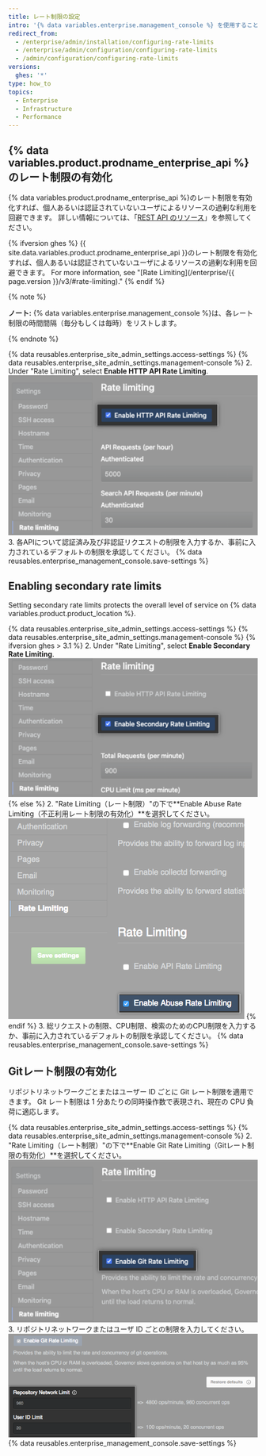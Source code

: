 ```yaml
---
title: レート制限の設定
intro: '{% data variables.enterprise.management_console %} を使用することで、{% data variables.product.prodname_ghe_server %} のレート制限を設定できます。'
redirect_from:
  - /enterprise/admin/installation/configuring-rate-limits
  - /enterprise/admin/configuration/configuring-rate-limits
  - /admin/configuration/configuring-rate-limits
versions:
  ghes: '*'
type: how_to
topics:
  - Enterprise
  - Infrastructure
  - Performance
---
```


## {% data variables.product.prodname_enterprise_api %}のレート制限の有効化

{% data variables.product.prodname_enterprise_api %}のレート制限を有効化すれば、個人あるいは認証されていないユーザによるリソースの過剰な利用を回避できます。 詳しい情報については、「[REST API のリソース](/rest/overview/resources-in-the-rest-api#rate-limiting)」を参照してください。

{% ifversion ghes %}
{{ site.data.variables.product.prodname_enterprise_api }}のレート制限を有効化すれば、個人あるいは認証されていないユーザによるリソースの過剰な利用を回避できます。 For more information, see "[Rate Limiting](/enterprise/{{ page.version }}/v3/#rate-limiting)."
{% endif %}

{% note %}

**ノート:** {% data variables.enterprise.management_console %}は、各レート制限の時間間隔（毎分もしくは毎時）をリストします。

{% endnote %}

{% data reusables.enterprise_site_admin_settings.access-settings %}
{% data reusables.enterprise_site_admin_settings.management-console %}
2. Under "Rate Limiting", select **Enable HTTP API Rate Limiting**. ![API レート制限を有効にするためのチェックボックス](/assets/images/enterprise/management-console/api-rate-limits-checkbox.png)
3. 各APIについて認証済み及び非認証リクエストの制限を入力するか、事前に入力されているデフォルトの制限を承認してください。
{% data reusables.enterprise_management_console.save-settings %}

## Enabling secondary rate limits

Setting secondary rate limits protects the overall level of service on {% data variables.product.product_location %}.

{% data reusables.enterprise_site_admin_settings.access-settings %}
{% data reusables.enterprise_site_admin_settings.management-console %}
{% ifversion ghes > 3.1 %}
2. Under "Rate Limiting", select **Enable Secondary Rate Limiting**. ![Checkbox for enabling secondary rate limiting](/assets/images/enterprise/management-console/secondary-rate-limits-checkbox.png)
{% else %}
2. "Rate Limiting（レート制限）"の下で**Enable Abuse Rate Limiting（不正利用レート制限の有効化）**を選択してください。 ![不正利用レート制限を有効にするためのチェックボックス](/assets/images/enterprise/management-console/abuse-rate-limits-checkbox.png)
{% endif %}
3. 総リクエストの制限、CPU制限、検索のためのCPU制限を入力するか、事前に入力されているデフォルトの制限を承認してください。
{% data reusables.enterprise_management_console.save-settings %}

## Gitレート制限の有効化

リポジトリネットワークごとまたはユーザー ID ごとに Git レート制限を適用できます。 Git レート制限は 1 分あたりの同時操作数で表現され、現在の CPU 負荷に適応します。

{% data reusables.enterprise_site_admin_settings.access-settings %}
{% data reusables.enterprise_site_admin_settings.management-console %}
2. "Rate Limiting（レート制限）"の下で**Enable Git Rate Limiting（Gitレート制限の有効化）**を選択してください。 ![Git レート制限を有効にするためのチェックボックス](/assets/images/enterprise/management-console/git-rate-limits-checkbox.png)
3. リポジトリネットワークまたはユーザ ID ごとの制限を入力してください。 ![リポジトリネットワークとユーザ ID 制限のフィールド](/assets/images/enterprise/management-console/example-git-rate-limits.png)
{% data reusables.enterprise_management_console.save-settings %}
